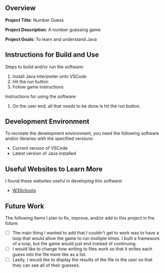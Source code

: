 ## Overview

**Project Title**: Number Guess

**Project Description**: A number guessing game

**Project Goals**: To learn and understand Java

## Instructions for Build and Use

Steps to build and/or run the software:

1. Install Java interpreter onto VSCode
2. Hit the run button
3. Follow game instructions

Instructions for using the software:

1. On the user end, all that needs to be done is hit the run button.

## Development Environment 

To recreate the development environment, you need the following software and/or libraries with the specified versions:

* Current version of VSCode
* Latest version of Java installed

## Useful Websites to Learn More

I found these websites useful in developing this software:

* [W3Schools](https://www.w3schools.com/java/)

## Future Work

The following items I plan to fix, improve, and/or add to this project in the future:

* [ ] The main thing I wanted to add that I couldn't get to work was to have a loop that would allow the game to run
  multiple times. I built a framework of a loop, but the game would just end instead of continuing.
* [ ] I would like to change how writing to files work so that it writes each guess into the file more like as a list.
* [ ] Lastly, I would like to display the results of the file to the user so that they can see all of their guesses.